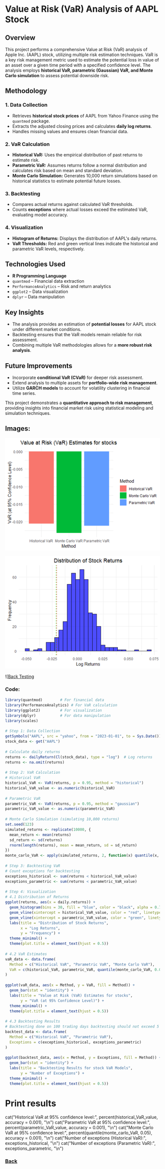 # Value at Risk (VaR) Analysis of AAPL Stock

## Overview
This project performs a comprehensive Value at Risk (VaR) analysis of Apple Inc. (AAPL) stock, utilizing multiple risk estimation techniques. VaR is a key risk management metric used to estimate the potential loss in value of an asset over a given time period with a specified confidence level. The analysis employs **historical VaR, parametric (Gaussian) VaR, and Monte Carlo simulation** to assess potential downside risk.

## Methodology

### 1. Data Collection
- Retrieves **historical stock prices** of AAPL from Yahoo Finance using the `quantmod` package.
- Extracts the adjusted closing prices and calculates **daily log returns**.
- Handles missing values and ensures clean financial data.

### 2. VaR Calculation
- **Historical VaR:** Uses the empirical distribution of past returns to estimate risk.
- **Parametric VaR:** Assumes returns follow a normal distribution and calculates risk based on mean and standard deviation.
- **Monte Carlo Simulation:** Generates 10,000 return simulations based on historical statistics to estimate potential future losses.

### 3. Backtesting
- Compares actual returns against calculated VaR thresholds.
- Counts **exceptions** where actual losses exceed the estimated VaR, evaluating model accuracy.

### 4. Visualization
- **Histogram of Returns:** Displays the distribution of AAPL's daily returns.
- **VaR Thresholds:** Red and green vertical lines indicate the historical and parametric VaR levels, respectively.

## Technologies Used
- **R Programming Language**
- `quantmod` – Financial data extraction
- `PerformanceAnalytics` – Risk and return analytics
- `ggplot2` – Data visualization
- `dplyr` – Data manipulation

## Key Insights
- The analysis provides an estimation of **potential losses** for AAPL stock under different market conditions.
- Backtesting ensures that the VaR models remain reliable for risk assessment.
- Combining multiple VaR methodologies allows for a **more robust risk analysis**.

## Future Improvements
- Incorporate **conditional VaR (CVaR)** for deeper risk assessment.
- Extend analysis to multiple assets for **portfolio-wide risk management**.
- Utilize **GARCH models** to account for volatility clustering in financial time series.

This project demonstrates a **quantitative approach to risk management**, providing insights into financial market risk using statistical modeling and simulation techniques.

## Images:

![Value at Risk Forecast](https://raw.githubusercontent.com/ondrej-dusa/Portfolio/main/assets/Rplot01.png)

![Histogram of Returns + VaR values](https://raw.githubusercontent.com/ondrej-dusa/Portfolio/main/assets/Rplot02.png)

![[Back Testing](https://raw.githubusercontent.com/ondrej-dusa/Portfolio/main/assets/Rplot.png)


### Code:
```r
library(quantmod)        # For financial data
library(PerformanceAnalytics) # For VaR calculation
library(ggplot2)         # For visualization
library(dplyr)           # For data manipulation
library(scales)

# Step 1: Data Collection
getSymbols("AAPL", src = "yahoo", from = "2023-01-01", to = Sys.Date())
stock_data <- get("AAPL")

# Calculate daily returns
returns <- dailyReturn(Cl(stock_data), type = "log")  # Log returns
returns <- na.omit(returns)

# Step 2: VaR Calculation
# Historical VaR
historical_VaR <- VaR(returns, p = 0.95, method = "historical")
historical_VaR_value <- as.numeric(historical_VaR)

# Parametric VaR
parametric_VaR <- VaR(returns, p = 0.95, method = "gaussian")
parametric_VaR_value <- as.numeric(parametric_VaR)

# Monte Carlo Simulation (simulating 10,000 returns)
set.seed(123)
simulated_returns <- replicate(10000, {
  mean_return <- mean(returns)
  sd_return <- sd(returns)
  rnorm(length(returns), mean = mean_return, sd = sd_return)
})
monte_carlo_VaR <- apply(simulated_returns, 2, function(x) quantile(x, 0.05))

# Step 3: Backtesting VaR
# Count exceptions for backtesting
exceptions_historical <- sum(returns < historical_VaR_value)
exceptions_parametric <- sum(returns < parametric_VaR_value)

# Step 4: Visualization
# 4.1 Distribution of Returns
ggplot(returns, aes(x = daily.returns)) +
  geom_histogram(bins = 30, fill = "blue", color = "black", alpha = 0.7) +
  geom_vline(xintercept = historical_VaR_value, color = "red", linetype = "dashed") +
  geom_vline(xintercept = parametric_VaR_value, color = "green", linetype = "dashed") +
  labs(title = "Distribution of Stock Returns",
       x = "Log Returns",
       y = "Frequency") +
  theme_minimal() +
  theme(plot.title = element_text(hjust = 0.5))

# 4.2 VaR Estimates
vaR_data <- data.frame(
  Method = c("Historical VaR", "Parametric VaR", "Monte Carlo VaR"),
  VaR = c(historical_VaR, parametric_VaR, quantile(monte_carlo_VaR, 0.05))
)

ggplot(vaR_data, aes(x = Method, y = VaR, fill = Method)) +
  geom_bar(stat = "identity") +
  labs(title = "Value at Risk (VaR) Estimates for stocks",
       y = "VaR (at 95% Confidence Level)") +
  theme_minimal() +
  theme(plot.title = element_text(hjust = 0.5))

# 4.3 Backtesting Results
# Backtesting done on 100 trading days backtesting should not exceed 5
backtest_data <- data.frame(
  Method = c("Historical VaR", "Parametric VaR"),
  Exceptions = c(exceptions_historical, exceptions_parametric)
)

ggplot(backtest_data, aes(x = Method, y = Exceptions, fill = Method)) +
  geom_bar(stat = "identity") +
  labs(title = "Backtesting Results for stock VaR Models",
       y = "Number of Exceptions") +
  theme_minimal() +
  theme(plot.title = element_text(hjust = 0.5))
```

# Print results
cat("Historical VaR at 95% confidence level:", percent(historical_VaR_value, accuracy = 0.001), "\n")
cat("Parametric VaR at 95% confidence level:", percent(parametric_VaR_value, accuracy = 0.001), "\n")
cat("Monte Carlo VaR at 95% confidence level:", percent(quantile(monte_carlo_VaR, 0.05), accuracy = 0.001), "\n")
cat("Number of exceptions (Historical VaR):", exceptions_historical, "\n")
cat("Number of exceptions (Parametric VaR):", exceptions_parametric, "\n")


### [Back](./Projects.md)

